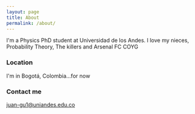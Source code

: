 ```yaml
---
layout: page
title: About
permalink: /about/
---
```


I'm a Physics PhD student at Universidad de los Andes. I love my nieces, Probability Theory, The killers and Arsenal FC COYG

### Location

I'm in Bogotá, Colombia...for now

### Contact me

[juan-gu1@uniandes.edu.co](mailto:juan-gu1@uniandes.edu.co)
